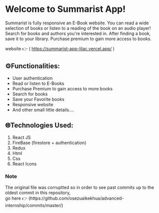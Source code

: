 # Welcome to Summarist App!

Summarist is fully responsive an E-Book website. You can read a wide selection of books or listen to a reading 
of the book on an audio player! Search for books and authors you're interested in. After finding a book, save it
to your library. Purchase premium to gain more access to books. 

website 👉 ( https://summarist-app-lilac.vercel.app/ )

## ⚙️Functionalities:


 - User authentication
 - Read or listen to E-Books
 - Purchase Premium to gain access to more books
 - Search for books
 - Save your Favorite books
 - Responsive website
 - And other small little details....
  
  
  

## 🌐Technologies Used:
1. React JS 
2. FireBase (firestore + authentication)
3. Redux
4. Html 
5. Css
6. React Icons

  <h3><b>Note</b></h3>
The original file was corruptted so in order to see past commits up to
the oldest commit in this repository, 
<br>
go here 👉 (https://github.com/osezuaikekhua/advanced-internship/commits/master/)
